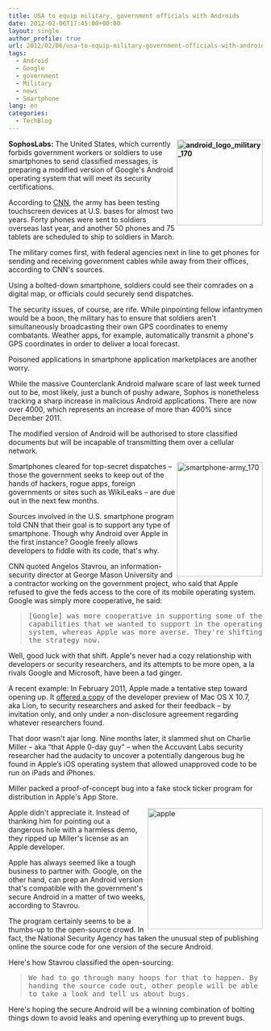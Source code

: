 ```yaml
---
title: USA to equip military, government officials with Androids
date: 2012-02-06T17:45:00+00:00
layout: single
author_profile: true
url: 2012/02/06/usa-to-equip-military-government-officials-with-androids/
tags:
  - Android
  - Google
  - government
  - Military
  - news
  - Smartphone
lang: en
categories: 
  - TechBlog
---
```

**[<img title="android_logo_military_170" border="0" alt="android_logo_military_170" align="right" src="http://lh6.ggpht.com/-YvT5fx0MdPs/TzAJTdJ4YoI/AAAAAAAAEgQ/b2HJPJf78BY/android_logo_military_170_thumb%25255B1%25255D.jpg?imgmax=800" width="170" height="170" />](http://lh3.ggpht.com/-mhH0MyW3Q1s/TzAIzd6VqEI/AAAAAAAAEgI/LrMDfZubthA/s1600-h/android_logo_military_170%25255B3%25255D.jpg)SophosLabs:** The United States, which currently forbids government workers or soldiers to use smartphones to send classified messages, is preparing a modified version of Google's Android operating system that will meet its security certifications. 

According to [CNN](http://edition.cnn.com/2012/02/03/tech/mobile/government-android-phones/), the army has been testing touchscreen devices at U.S. bases for almost two years. Forty phones were sent to soldiers overseas last year, and another 50 phones and 75 tablets are scheduled to ship to soldiers in March. 

The military comes first, with federal agencies next in line to get phones for sending and receiving government cables while away from their offices, according to CNN's sources. 

Using a bolted-down smartphone, soldiers could see their comrades on a digital map, or officials could securely send dispatches. 

The security issues, of course, are rife. While pinpointing fellow infantrymen would be a boon, the military has to ensure that soldiers aren't simultaneously broadcasting their own GPS coordinates to enemy combatants. Weather apps, for example, automatically transmit a phone's GPS coordinates in order to deliver a local forecast. 

Poisoned applications in smartphone application marketplaces are another worry. 

While the massive Counterclank Android malware scare of last week turned out to be, most likely, just a bunch of pushy adware, Sophos is nonetheless tracking a sharp increase in malicious Android applications. There are now over 4000, which represents an increase of more than 400% since December 2011. 

The modified version of Android will be authorised to store classified documents but will be incapable of transmitting them over a cellular network. 

[<img title="smartphone-army_170" border="0" alt="smartphone-army_170" align="right" src="http://lh6.ggpht.com/-USVvqCQ4H8M/TzAJ3LO1yuI/AAAAAAAAEgg/R7dbcV_FZvA/smartphone-army_170_thumb%25255B1%25255D.jpg?imgmax=800" width="170" height="227" />](http://lh6.ggpht.com/-TFoMRq3SZas/TzAJhiaLJRI/AAAAAAAAEgY/OefRCzQgpRU/s1600-h/smartphone-army_170%25255B4%25255D.jpg)Smartphones cleared for top-secret dispatches – those the government seeks to keep out of the hands of hackers, rogue apps, foreign governments or sites such as WikiLeaks – are due out in the next few months. 

Sources involved in the U.S. smartphone program told CNN that their goal is to support any type of smartphone. Though why Android over Apple in the first instance? Google freely allows developers to fiddle with its code, that's why. 

CNN quoted Angelos Stavrou, an information-security director at George Mason University and a contractor working on the government project, who said that Apple refused to give the feds access to the core of its mobile operating system. Google was simply more cooperative, he said: 

> <tt>[Google] was more cooperative in supporting some of the capabilities that we wanted to support in the operating system, whereas Apple was more averse. They're shifting the strategy now.</tt>

Well, good luck with that shift. Apple's never had a cozy relationship with developers or security researchers, and its attempts to be more open, a la rivals Google and Microsoft, have been a tad ginger. 

A recent example: In February 2011, Apple made a tentative step toward opening up. It [offered a copy](http://www.computerworld.com/s/article/9211599/Apple_invites_bug_researchers_to_scrutinize_Lion_OS) of the developer preview of Mac OS X 10.7, aka Lion, to security researchers and asked for their feedback – by invitation only, and only under a non-disclosure agreement regarding whatever researchers found. 

That door wasn't ajar long. Nine months later, it slammed shut on Charlie Miller – aka “that Apple 0-day guy” – when the Accuvant Labs security researcher had the audacity to uncover a potentially dangerous bug he found in Apple’s iOS operating system that allowed unapproved code to be run on iPads and iPhones. 

Miller packed a proof-of-concept bug into a fake stock ticker program for distribution in Apple's App Store. 

[<img title="apple" border="0" alt="apple" align="right" src="http://lh6.ggpht.com/-ZMzDD7VEm5A/TzAKoipLuRI/AAAAAAAAEgw/llCMEhMq5Xg/apple_thumb%25255B1%25255D.jpg?imgmax=800" width="228" height="240" />](http://lh5.ggpht.com/-3z5mf_4FAmM/TzAKLt925rI/AAAAAAAAEgo/m_pQUG2SpWA/s1600-h/apple%25255B3%25255D.jpg)Apple didn't appreciate it. Instead of thanking him for pointing out a dangerous hole with a harmless demo, they ripped up Miller's license as an Apple developer. 

Apple has always seemed like a tough business to partner with. Google, on the other hand, can prep an Android version that's compatible with the government's secure Android in a matter of two weeks, according to Stavrou. 

The program certainly seems to be a thumbs-up to the open-source crowd. In fact, the National Security Agency has taken the unusual step of publishing online the source code for one version of the secure Android. 

Here's how Stavrou classified the open-sourcing: 

> <tt>We had to go through many hoops for that to happen. By handing the source code out, other people will be able to take a look and tell us about bugs.</tt>

Here's hoping the secure Android will be a winning combination of bolting things down to avoid leaks and opening everything up to prevent bugs.